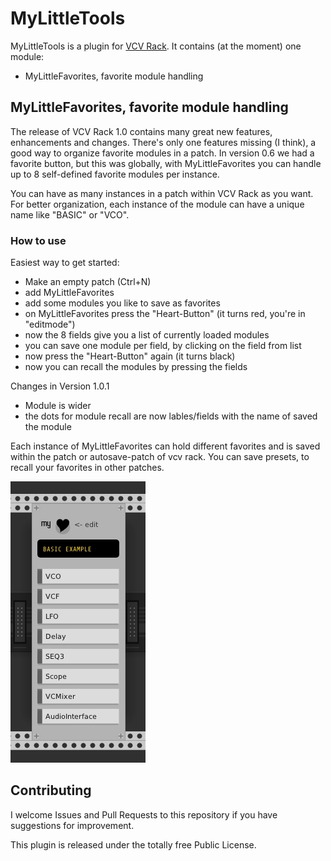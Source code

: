 
# MyLittleTools

MyLittleTools is a plugin for [VCV Rack](https://vcvrack.com). It
contains (at the moment) one module:

* MyLittleFavorites, favorite module handling

## MyLittleFavorites, favorite module handling

The release of VCV Rack 1.0 contains many great new features, enhancements and changes. 
There's only one features missing (I think), a good way to organize favorite modules in a patch.
In version 0.6 we had a favorite button, but this was globally, with MyLittleFavorites
you can handle up to 8 self-defined favorite modules per instance.

You can have as many instances in a patch within VCV Rack as you want. For better organization,
each instance of the module can have a unique name like "BASIC" or "VCO".

### How to use

Easiest way to get started:

* Make an empty patch (Ctrl+N)
* add MyLittleFavorites
* add some modules you like to save as favorites
* on MyLittleFavorites press the "Heart-Button" (it turns red, you're in "editmode")
* now the 8 fields give you a list of currently loaded modules
* you can save one module per field, by clicking on the field from list
* now press the "Heart-Button" again (it turns black)
* now you can recall the modules by pressing the fields

Changes in Version 1.0.1

* Module is wider
* the dots for module recall are now lables/fields with the name of saved the module

Each instance of MyLittleFavorites can hold different favorites and is saved within the patch or autosave-patch of vcv rack.
You can save presets, to recall your favorites in other patches.

![MyLittleFavorites](https://raw.githubusercontent.com/digitalhappens/MyLittleTools/master/screenshots/MyLittleFavoritesExample.jpg)

## Contributing

I welcome Issues and Pull Requests to this repository if you have
suggestions for improvement. 

This plugin is released under the totally free Public License.
